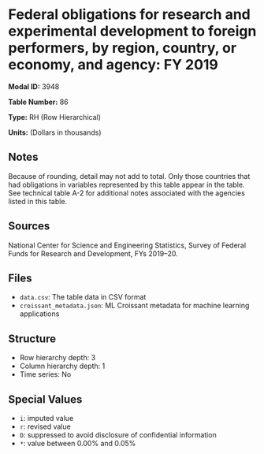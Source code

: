 # Federal obligations for research and experimental development to foreign performers, by region, country, or economy, and agency: FY 2019

**Modal ID:** 3948

**Table Number:** 86

**Type:** RH (Row Hierarchical)

**Units:** (Dollars in thousands)

## Notes

Because of rounding, detail may not add to total. Only those countries that had obligations in variables represented by this table appear in the table. See technical table A-2 for additional notes associated with the agencies listed in this table.

## Sources

National Center for Science and Engineering Statistics, Survey of Federal Funds for Research and Development, FYs 2019–20.

## Files

- `data.csv`: The table data in CSV format
- `croissant_metadata.json`: ML Croissant metadata for machine learning applications

## Structure

- Row hierarchy depth: 3
- Column hierarchy depth: 1
- Time series: No

## Special Values

- `i`: imputed value
- `r`: revised value
- `D`: suppressed to avoid disclosure of confidential information
- `*`: value between 0.00% and 0.05%
